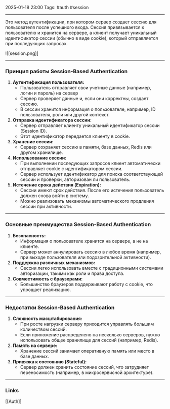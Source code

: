 2025-01-18 23:00
Tags: #auth #session

---

Это метод аутентификации, при котором сервер создает сессию для пользователя после успешного входа. Сессия привязывается к пользователю и хранится на сервере, а клиент получает уникальный идентификатор сессии (обычно в виде cookie), который отправляется при последующих запросах.

![[session.png]]

---
### Принцип работы Session-Based Authentication

1. **Аутентификация пользователя:**
	- Пользователь отправляет свои учетные данные (например, логин и пароль) на сервер
	- Сервер проверяет данные и, если они корректны, создает сессию.
	- В сессии хранится информация о пользователе, например, ID пользователя, роли или другой контекст.
2. **Отправка идентификатора сессии:**
	- Сервер отправляет клиенту уникальный идентификатор сессии (Session ID).
	- Этот идентификатор передается клиенту в cookie.
3. **Хранение сессии:**
	- Сервер сохраняет сессию в памяти, базе данных, Redis или другом хранилище.
4. **Использование сессии:**
	- При выполнении последующих запросов клиент автоматически отправляет cookie с идентификатором сессии.
	- Сервер использует идентификатор для поиска соответствующей сессии и проверки, авторизован ли пользователь.
5. **Истечение срока действия (Expiration):**
	- Сессии имеют срок действия. После его истечения пользователь должен снова войти в систему.
	- Можно реализовать механизмы автоматического продления сессии при активности.

---

### Основные преимущества Session-Based Authentication

1. **Безопасность:**
    - Информация о пользователе хранится на сервере, а не на клиенте.
    - Сервер может аннулировать сессию в любое время (например, при выходе пользователя или подозрительной активности).
2. **Поддержка различных механизмов:**
    - Сессии легко использовать вместе с традиционными системами авторизации, такими как роли и права доступа.
3. **Совместимость с браузерами:**
    - Большинство браузеров поддерживают работу с cookie, что упрощает реализацию.

---

### Недостатки Session-Based Authentication

1. **Сложность масштабирования:**
    - При росте нагрузки серверу приходится управлять большим количеством сессий.
    - Если приложение распределено на несколько серверов, нужно использовать общее хранилище для сессий (например, Redis).
2. **Память на сервере:**
    - Хранение сессий занимает оперативную память или место в базе данных.
3. **Привязка к состоянию (Stateful):**
    - Сервер должен хранить состояние сессий, что затрудняет переносимость (например, в микросервисной архитектуре).


---
### Links
[[Auth]]
